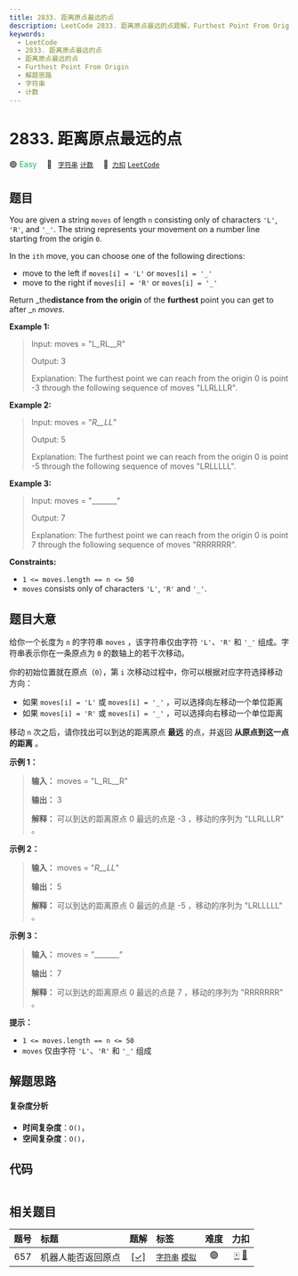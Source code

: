 ```yaml
---
title: 2833. 距离原点最远的点
description: LeetCode 2833. 距离原点最远的点题解，Furthest Point From Origin，包含解题思路、复杂度分析以及完整的 JavaScript 代码实现。
keywords:
  - LeetCode
  - 2833. 距离原点最远的点
  - 距离原点最远的点
  - Furthest Point From Origin
  - 解题思路
  - 字符串
  - 计数
---
```


# 2833. 距离原点最远的点

🟢 <font color=#15bd66>Easy</font>&emsp; 🔖&ensp; [`字符串`](/tag/string.md) [`计数`](/tag/counting.md)&emsp; 🔗&ensp;[`力扣`](https://leetcode.cn/problems/furthest-point-from-origin) [`LeetCode`](https://leetcode.com/problems/furthest-point-from-origin)

## 题目

You are given a string `moves` of length `n` consisting only of characters
`'L'`, `'R'`, and `'_'`. The string represents your movement on a number line
starting from the origin `0`.

In the `ith` move, you can choose one of the following directions:

  * move to the left if `moves[i] = 'L'` or `moves[i] = '_'`
  * move to the right if `moves[i] = 'R'` or `moves[i] = '_'`

Return _the**distance from the origin** of the **furthest** point you can get
to after _`n` _moves_.



**Example 1:**

> Input: moves = "L_RL__R"
> 
> Output: 3
> 
> Explanation: The furthest point we can reach from the origin 0 is point -3 through the following sequence of moves "LLRLLLR".

**Example 2:**

> Input: moves = "_R__LL_"
> 
> Output: 5
> 
> Explanation: The furthest point we can reach from the origin 0 is point -5 through the following sequence of moves "LRLLLLL".

**Example 3:**

> Input: moves = "_______"
> 
> Output: 7
> 
> Explanation: The furthest point we can reach from the origin 0 is point 7 through the following sequence of moves "RRRRRRR".

**Constraints:**

  * `1 <= moves.length == n <= 50`
  * `moves` consists only of characters `'L'`, `'R'` and `'_'`.


## 题目大意

给你一个长度为 `n` 的字符串 `moves` ，该字符串仅由字符 `'L'`、`'R'` 和 `'_'` 组成。字符串表示你在一条原点为 `0`
的数轴上的若干次移动。

你的初始位置就在原点（`0`），第 `i` 次移动过程中，你可以根据对应字符选择移动方向：

  * 如果 `moves[i] = 'L'` 或 `moves[i] = '_'` ，可以选择向左移动一个单位距离
  * 如果 `moves[i] = 'R'` 或 `moves[i] = '_'` ，可以选择向右移动一个单位距离

移动 `n` 次之后，请你找出可以到达的距离原点 **最远** 的点，并返回 **从原点到这一点的距离** 。



**示例 1：**

> 
> 
> 
> 
> 
> **输入：** moves = "L_RL__R"
> 
> **输出：** 3
> 
> **解释：** 可以到达的距离原点 0 最远的点是 -3 ，移动的序列为 "LLRLLLR" 。
> 
> 

**示例 2：**

> 
> 
> 
> 
> 
> **输入：** moves = "_R__LL_"
> 
> **输出：** 5
> 
> **解释：** 可以到达的距离原点 0 最远的点是 -5 ，移动的序列为 "LRLLLLL" 。
> 
> 

**示例 3：**

> 
> 
> 
> 
> 
> **输入：** moves = "_______"
> 
> **输出：** 7
> 
> **解释：** 可以到达的距离原点 0 最远的点是 7 ，移动的序列为 "RRRRRRR" 。
> 
> 



**提示：**

  * `1 <= moves.length == n <= 50`
  * `moves` 仅由字符 `'L'`、`'R'` 和 `'_'` 组成


## 解题思路

#### 复杂度分析

- **时间复杂度**：`O()`，
- **空间复杂度**：`O()`，

## 代码

```javascript

```

## 相关题目

<!-- prettier-ignore -->
| 题号 | 标题 | 题解 | 标签 | 难度 | 力扣 |
| :------: | :------ | :------: | :------ | :------: | :------: |
| 657 | 机器人能否返回原点 | [[✓]](/problem/0657.md) |  [`字符串`](/tag/string.md) [`模拟`](/tag/simulation.md) | 🟢 | [🀄️](https://leetcode.cn/problems/robot-return-to-origin) [🔗](https://leetcode.com/problems/robot-return-to-origin) |
